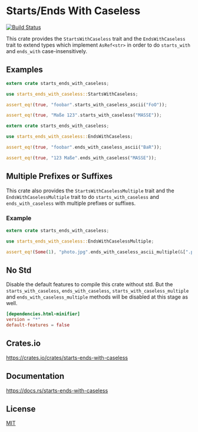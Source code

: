 Starts/Ends With Caseless
====================

[![Build Status](https://travis-ci.org/magiclen/starts-ends-with-caseless.svg?branch=master)](https://travis-ci.org/magiclen/starts-ends-with-caseless)

This crate provides the `StartsWithCaseless` trait and the `EndsWithCaseless` trait to extend types which implement `AsRef<str>` in order to do `starts_with` and `ends_with` case-insensitively.

## Examples

```rust
extern crate starts_ends_with_caseless;

use starts_ends_with_caseless::StartsWithCaseless;

assert_eq!(true, "foobar".starts_with_caseless_ascii("FoO"));

assert_eq!(true, "Maße 123".starts_with_caseless("MASSE"));
```

```rust
extern crate starts_ends_with_caseless;

use starts_ends_with_caseless::EndsWithCaseless;

assert_eq!(true, "foobar".ends_with_caseless_ascii("BaR"));

assert_eq!(true, "123 Maße".ends_with_caseless("MASSE"));
```

## Multiple Prefixes or Suffixes

This crate also provides the `StartsWithCaselessMultiple` trait and the `EndsWithCaselessMultiple` trait to do `starts_with_caseless` and `ends_with_caseless` with multiple prefixes or suffixes.

### Example

```rust
extern crate starts_ends_with_caseless;

use starts_ends_with_caseless::EndsWithCaselessMultiple;

assert_eq!(Some(1), "photo.jpg".ends_with_caseless_ascii_multiple(&[".png", ".jpg", ".gif"]));
```

## No Std

Disable the default features to compile this crate without std. But the `starts_with_caseless`, `ends_with_caseless`, `starts_with_caseless_multiple` and `ends_with_caseless_multiple` methods will be disabled at this stage as well.

```toml
[dependencies.html-minifier]
version = "*"
default-features = false
```

## Crates.io

https://crates.io/crates/starts-ends-with-caseless

## Documentation

https://docs.rs/starts-ends-with-caseless

## License

[MIT](LICENSE)